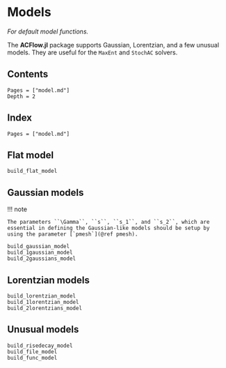 # Models

*For default model functions.*

The **ACFlow.jl** package supports Gaussian, Lorentzian, and a few unusual models. They are useful for the `MaxEnt` and `StochAC` solvers.

## Contents

```@contents
Pages = ["model.md"]
Depth = 2
```

## Index

```@index
Pages = ["model.md"]
```

## Flat model

```@docs
build_flat_model
```

## Gaussian models

!!! note

    The parameters ``\Gamma``, ``s``, ``s_1``, and ``s_2``, which are essential in defining the Gaussian-like models should be setup by using the parameter [`pmesh`](@ref pmesh).

```@docs
build_gaussian_model
build_1gaussian_model
build_2gaussians_model
```

## Lorentzian models

```@docs
build_lorentzian_model
build_1lorentzian_model
build_2lorentzians_model
```

## Unusual models

```@docs
build_risedecay_model
build_file_model
build_func_model
```
